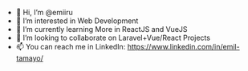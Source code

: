 - 👋 Hi, I’m @emiiru
- 👀 I’m interested in Web Development
- 🌱 I’m currently learning More in ReactJS and VueJS
- 💞️ I’m looking to collaborate on Laravel+Vue/React Projects
- 📫 You can reach me in LinkedIn: https://www.linkedin.com/in/emil-tamayo/

<!---
emiiru/emiiru is a ✨ special ✨ repository because its `README.md` (this file) appears on your GitHub profile.
You can click the Preview link to take a look at your changes.
--->
